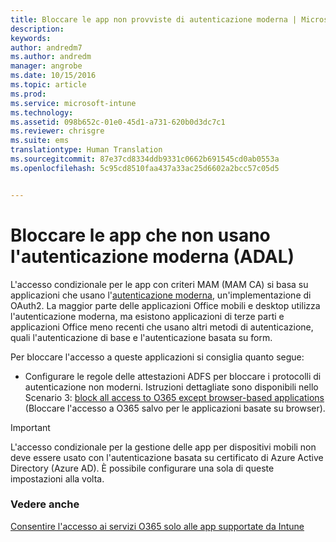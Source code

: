 ```yaml
---
title: Bloccare le app non provviste di autenticazione moderna | Microsoft Intune
description: 
keywords: 
author: andredm7
ms.author: andredm
manager: angrobe
ms.date: 10/15/2016
ms.topic: article
ms.prod: 
ms.service: microsoft-intune
ms.technology: 
ms.assetid: 098b652c-01e0-45d1-a731-620b0d3dc7c1
ms.reviewer: chrisgre
ms.suite: ems
translationtype: Human Translation
ms.sourcegitcommit: 87e37cd8334ddb9331c0662b691545cd0ab0553a
ms.openlocfilehash: 5c95cd8510faa437a33ac25d6602a2bcc57c05d5


---
```


# <a name="block-apps-that-do-not-use-modern-authentication-adal"></a>Bloccare le app che non usano l'autenticazione moderna (ADAL)
L'accesso condizionale per le app con criteri MAM (MAM CA) si basa su applicazioni che usano l'[autenticazione moderna](https://support.office.com/en-US/article/Using-Office-365-modern-authentication-with-Office-clients-776c0036-66fd-41cb-8928-5495c0f9168a), un'implementazione di OAuth2. La maggior parte delle applicazioni Office mobili e desktop utilizza l'autenticazione moderna, ma esistono applicazioni di terze parti e applicazioni Office meno recenti che usano altri metodi di autenticazione, quali l'autenticazione di base e l'autenticazione basata su form.

Per bloccare l'accesso a queste applicazioni si consiglia quanto segue:

* Configurare le regole delle attestazioni ADFS per bloccare i protocolli di autenticazione non moderni. Istruzioni dettagliate sono disponibili nello Scenario 3: [block all access to O365 except browser-based applications](https://technet.microsoft.com/library/dn592182.aspx) (Bloccare l'accesso a O365 salvo per le applicazioni basate su browser).

>[!IMPORTANT]
>L'accesso condizionale per la gestione delle app per dispositivi mobili non deve essere usato con l'autenticazione basata su certificato di Azure Active Directory (Azure AD). È possibile configurare una sola di queste impostazioni alla volta.



### <a name="see-also"></a>Vedere anche
[Consentire l'accesso ai servizi O365 solo alle app supportate da Intune](allow-policy-managed-apps-access-to-o365.md)



<!--HONumber=Dec16_HO2-->


